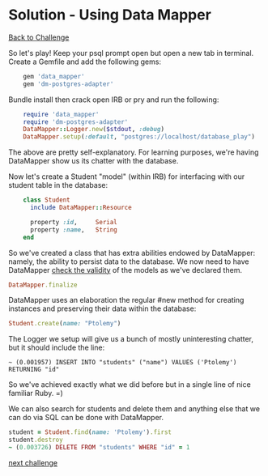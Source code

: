 # Solution - Using Data Mapper

[Back to Challenge](../06_using_data_mapper.md)

So let's play! Keep your psql prompt open but open a new tab in terminal. Create a Gemfile and add the following gems:
```ruby
    gem 'data_mapper'
    gem 'dm-postgres-adapter'
```

Bundle install then crack open IRB or pry and run the following:

```ruby
    require 'data_mapper'
    require 'dm-postgres-adapter'
    DataMapper::Logger.new($stdout, :debug)
    DataMapper.setup(:default, "postgres://localhost/database_play")
```

The above are pretty self-explanatory. For learning purposes, we're having DataMapper show us its chatter with the database.

Now let's create a Student "model" (within IRB) for interfacing with our student table in the database:

```ruby
    class Student
      include DataMapper::Resource

      property :id,     Serial
      property :name,   String
    end
```

So we've created a class that has extra abilities endowed by DataMapper: namely, the ability to persist data to the database. We now need to have DataMapper [check the validity](http://www.rubydoc.info/github/datamapper/dm-core/DataMapper/Model#finalize-instance_method) of the models as we've declared them.
```ruby
DataMapper.finalize
```

DataMapper uses an elaboration the regular #new method for creating instances and preserving their data within the database:

```ruby
Student.create(name: "Ptolemy")
```

The Logger we setup will give us a bunch of mostly uninteresting chatter, but it should include the line:

    ~ (0.001957) INSERT INTO "students" ("name") VALUES ('Ptolemy') RETURNING "id"

So we've achieved exactly what we did before but in a single line of nice familiar Ruby. =)

We can also search for students and delete them and anything else that we can do via SQL can be done with DataMapper.

```ruby
student = Student.find(name: 'Ptolemy').first
student.destroy
~ (0.003726) DELETE FROM "students" WHERE "id" = 1
```

[next challenge](../07_research_crud.md)
